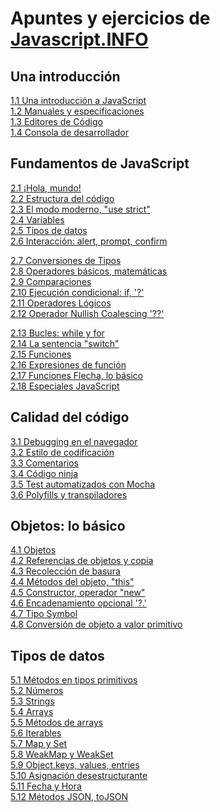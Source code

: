 # Apuntes y ejercicios de [Javascript.INFO](https://es.javascript.info/type-conversions)

## Una introducción

[1.1 Una introducción a JavaScript](1-1_una_introducción_a_javascript/apuntes.md)<br>
[1.2 Manuales y especificaciones](1-2_manuales_y_especificaciones/apuntes.md)<br>
[1.3 Editores de Código](1-3_editores_de_codigo/apuntes.md)<br>
[1.4 Consola de desarrollador](1-4_consola_de_desarrollador/apuntes.md)<br>

## Fundamentos de JavaScript

[2.1 ¡Hola, mundo!](2-1_hola_mundo/apuntes.md)<br>
[2.2 Estructura del código](2-2_estructura_del_codigo/apuntes.md)<br>
[2.3 El modo moderno, "use strict"](2-3_el_modo_moderno_use_strict/apuntes.md)<br>
[2.4 Variables](2-4_variables/apuntes.md)<br>
[2.5 Tipos de datos](2-5_tipos_de_datos/apuntes.md)<br>
[2.6 Interacción: alert, prompt, confirm](2-6_interaccion_alert_prompt_confirm/apuntes.md)<br>

[2.7 Conversiones de Tipos](2-7_conversiones_de_tipos/apuntes.md)<br>
[2.8 Operadores básicos, matemáticas](2-8_operadores_basicos_matematicas/apuntes.md)<br>
[2.9 Comparaciones](2-9_comparaciones/apuntes.md)<br>
[2.10 Ejecución condicional: if, '?'](2-10_ejecucion_condicional/apuntes.md)<br>
[2.11 Operadores Lógicos](2-11_operadores_logicos/apuntes.md)<br>
[2.12 Operador Nullish Coalescing '??'](2-12_operador_nullish_coalescing/apuntes.md)<br>

[2.13 Bucles: while y for](2-13_bucles_while_y_for/apuntes.md)<br>
[2.14 La sentencia "switch"](2-14_la_sentencia_switch/apuntes.md)<br>
[2.15 Funciones](2-15_funciones/apuntes.md)<br>
[2.16 Expresiones de función](2-16_expresiones_de_funcion/apuntes.md)<br>
[2.17 Funciones Flecha, lo básico](2-17_funciones_flecha_basico/apuntes.md)<br>
[2.18 Especiales JavaScript](2-18_especiales_javascript/apuntes.md)<br>

## Calidad del código

[3.1 Debugging en el navegador](3-1_debugging_en_el_navegador/apuntes.md)<br>
[3.2 Estilo de codificación](3-2_estilo_de_codificación/apuntes.md)<br>
[3.3 Comentarios](3-3_comentarios/apuntes.md)<br>
[3.4 Código ninja](3-4_código_ninja/apuntes.md)<br>
[3.5 Test automatizados con Mocha](3-5_test_automatizados_con_mocha/apuntes.md)<br>
[3.6 Polyfills y transpiladores](3-6_polyfills_y_transpiladores/apuntes.md)<br>

## Objetos: lo básico

[4.1 Objetos](4-1_objetos/apuntes.md)<br>
[4.2 Referencias de objetos y copia](4-2_referencias_de_objetos_y_copia/apuntes.md)<br>
[4.3 Recolección de basura](4-3_recolección_de_basura/apuntes.md)<br>
[4.4 Métodos del objeto, "this"](4-4_metodos_del_objeto_this/apuntes.md)<br>
[4.5 Constructor, operador "new"](4-5_constructor,_operador_new/apuntes.md)<br>
[4.6 Encadenamiento opcional '?.'](4-6_encadenamiento_opcional/apuntes.md)<br>
[4.7 Tipo Symbol](4-7_tipo_symbol/apuntes.md)<br>
[4.8 Conversión de objeto a valor primitivo](4-8_conversion_de_objeto_a_valor_primitivo/apuntes.md)<br>

## Tipos de datos

[5.1 Métodos en tipos primitivos](5-1_metodos_en_tipos_primitivos)<br>
[5.2 Números](5-2_numeros)<br>
[5.3 Strings](5-3_strings)<br>
[5.4 Arrays](5-4_arrays)<br>
[5.5 Métodos de arrays](5-5_metodos_de_arrays)<br>
[5.6 Iterables](5-6_iterables)<br>
[5.7 Map y Set](5-7_map_y_set)<br>
[5.8 WeakMap y WeakSet](5-8_weakmap_y_weakset)<br>
[5.9 Object.keys, values, entries](5-9_object_keys_values_entries)<br>
[5.10 Asignación desestructurante](5-10_asignación_desestructurante)<br>
[5.11 Fecha y Hora](5-11_fecha_y_hora)<br>
[5.12 Métodos JSON, toJSON](5-12_metodos_json_tojson)<br>
